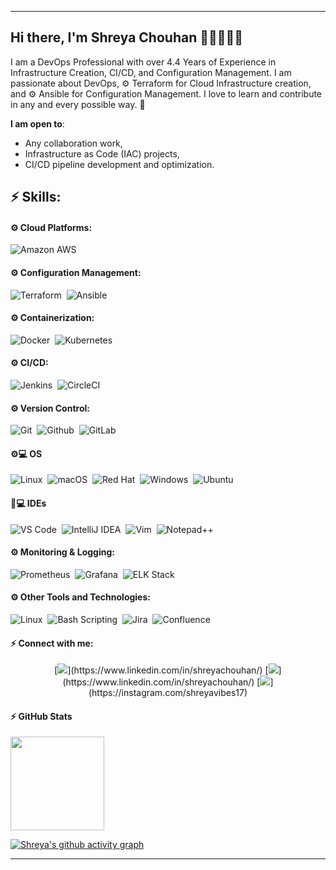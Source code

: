 
---

## Hi there, I'm Shreya Chouhan 👋🏼👩🏻‍💻
I am a DevOps Professional with over 4.4 Years of Experience in Infrastructure Creation, CI/CD, and Configuration Management. I am passionate about DevOps, ⚙️ Terraform for Cloud Infrastructure creation, and ⚙️ Ansible for Configuration Management. I love to learn and contribute in any and every possible way. 🌟


**I am open to**:
- Any collaboration work,
- Infrastructure as Code (IAC) projects,
- CI/CD pipeline development and optimization.

## ⚡ Skills:

#### ⚙️ Cloud Platforms:

![Amazon AWS](https://img.shields.io/badge/Amazon_AWS-FF9900?style=for-the-badge&logo=amazonaws&logoColor=white)&nbsp;

#### ⚙️ Configuration Management:

![Terraform](https://img.shields.io/badge/Terraform-623CE4?style=for-the-badge&logo=terraform&logoColor=white)&nbsp;
![Ansible](https://img.shields.io/badge/Ansible-EE0000?style=for-the-badge&logo=ansible&logoColor=white)&nbsp;

#### ⚙️ Containerization:

![Docker](https://img.shields.io/badge/Docker-2CA5E0?style=for-the-badge&logo=docker&logoColor=white)&nbsp;
![Kubernetes](https://img.shields.io/badge/Kubernetes-326CE5?style=for-the-badge&logo=kubernetes&logoColor=white)&nbsp;

#### ⚙️ CI/CD:

![Jenkins](https://img.shields.io/badge/Jenkins-%232C5263.svg?style=for-the-badge&logo=jenkins&logoColor=white)&nbsp;
![CircleCI](https://img.shields.io/badge/CircleCI-343434?style=for-the-badge&logo=circleci&logoColor=white)&nbsp;

#### ⚙️ Version Control:

![Git](https://img.shields.io/badge/GIT-E44C30?style=for-the-badge&logo=git&logoColor=white)&nbsp;
![Github](https://img.shields.io/badge/Github-181717?style=for-the-badge&logo=Github&logoColor=white)&nbsp;
![GitLab](https://img.shields.io/badge/GitLab-FC6D26?style=for-the-badge&logo=GitLab&logoColor=white)&nbsp;

#### ⚙️💻 OS
![Linux](https://img.shields.io/badge/Linux-FCC624?style=for-the-badge&logo=linux&logoColor=black)&nbsp;
![macOS](https://img.shields.io/badge/mac%20os-000000?style=for-the-badge&logo=macos&logoColor=F0F0F0)&nbsp;
![Red Hat](https://img.shields.io/badge/Red%20Hat-EE0000?style=for-the-badge&logo=redhat&logoColor=white)&nbsp;
![Windows](https://img.shields.io/badge/Windows-0078D6?style=for-the-badge&logo=windows&logoColor=white)&nbsp;
![Ubuntu](https://img.shields.io/badge/Ubuntu-E95420?style=for-the-badge&logo=ubuntu&logoColor=white)&nbsp;

#### 🚀💻 IDEs

![VS Code](https://img.shields.io/badge/Visual%20Studio%20Code-0078d7.svg?style=for-the-badge&logo=visual-studio-code&logoColor=white)&nbsp;
![IntelliJ IDEA](https://img.shields.io/badge/IntelliJ_IDEA-000000.svg?style=for-the-badge&logo=intellij-idea&logoColor=white)&nbsp;
![Vim](https://img.shields.io/badge/VIM-%2311AB00.svg?style=for-the-badge&logo=vim&logoColor=white)&nbsp;
![Notepad++](https://img.shields.io/badge/Notepad++-90E59A.svg?style=for-the-badge&logo=notepad%2B%2B&logoColor=black)&nbsp;


#### ⚙️ Monitoring & Logging:

![Prometheus](https://img.shields.io/badge/Prometheus-E6522C?style=for-the-badge&logo=prometheus&logoColor=white)&nbsp;
![Grafana](https://img.shields.io/badge/Grafana-F46800?style=for-the-badge&logo=grafana&logoColor=white)&nbsp;
![ELK Stack](https://img.shields.io/badge/ELK_Stack-005571?style=for-the-badge&logo=elastic&logoColor=white)&nbsp;

#### ⚙️ Other Tools and Technologies:

![Linux](https://img.shields.io/badge/Linux-FCC624?style=for-the-badge&logo=linux&logoColor=black)&nbsp;
![Bash Scripting](https://img.shields.io/badge/Bash_Scripting-121011?style=for-the-badge&logo=gnu-bash&logoColor=white)&nbsp;
![Jira](https://img.shields.io/badge/Jira-0052CC?style=for-the-badge&logo=Jira&logoColor=white)&nbsp;
![Confluence](https://img.shields.io/badge/confluence-%23172BF4.svg?style=for-the-badge&logo=confluence&logoColor=white)&nbsp;

#### ⚡ Connect with me:

<p align = "center">
[<img src="https://img.shields.io/badge/linkedin-%2312100E.svg?&style=for-the-badge&logo=linkedin&logoColor=white&color=black" />](https://www.linkedin.com/in/shreyachouhan/)
[<img src="https://img.shields.io/badge/twitter-%231DA1F2.svg?&style=for-the-badge&logo=twitter&logoColor=white&color=black" />](https://www.linkedin.com/in/shreyachouhan/)
[<img src="https://img.shields.io/badge/instagram-%2312100E.svg?&style=for-the-badge&logo=instagram&logoColor=white&color=black" />](https://instagram.com/shreyavibes17)
</p>

#### ⚡ GitHub Stats

<a href="https://www.adamalston.com/"><img height="150px" src="https://github-readme-stats.vercel.app/api?username=shreya-17&count_private=true&hide_title=true&hide_border=true&show_icons=true&include_all_commits=true&count_private=true&line_height=21&text_color=000&icon_color=000&bg_color=0,ea6161,ffc64d,fffc4d,52fa5a&theme=graywhite" /></a>

[![Shreya's github activity graph](https://github-readme-activity-graph.cyclic.app/graph?username=shreya-17&theme=github)](https://github.com/ashutosh00710/github-readme-activity-graph)

--- 

